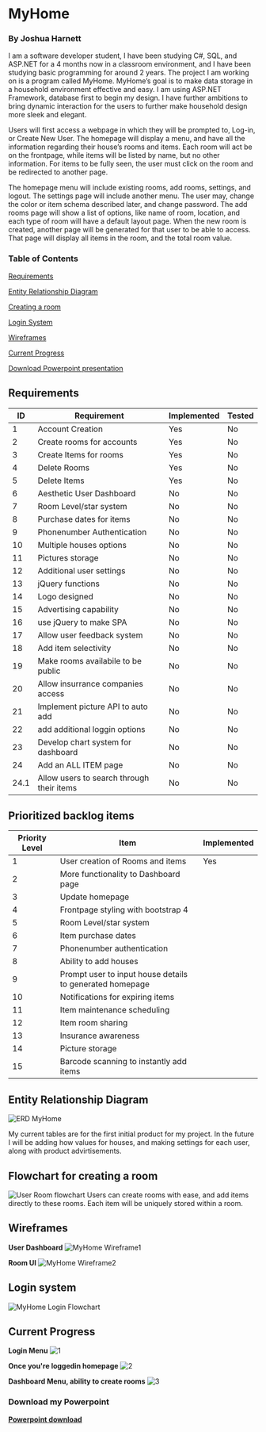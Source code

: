 # MyHome
### By Joshua Harnett

I am a software developer student, I have been studying C#, SQL, and ASP.NET for a 4 months now in a classroom
  environment, and I have been studying basic programming for around 2 years. The project I am working on is a 
  program called MyHome. MyHome’s goal is to make data storage in a household environment effective and easy. I am 
  using ASP.NET Framework, database first to begin my design. I have
  further ambitions to bring dynamic interaction for the users to further make household 
  design more sleek and elegant. 
  
Users will first access a webpage in which they will be prompted to, Log-in, or Create New User. The homepage will display
  a menu, and have all the information regarding their house’s rooms and items. Each room will act be on the frontpage,
  while items will be listed by name, but no other information. For items to be fully seen, the user must click on the
  room and be redirected to another page. 
  
The homepage menu will include existing rooms, add rooms, settings, and logout. The settings page will include another
  menu. The user may, change the color or item schema described later, and change password. The add rooms page will show
  a list of options, like name of room, location, and each type of room will have a default layout page. When the 
  new room is created, another page will be generated for that user to be able to access. That page will display all items
  in the room, and the total room value. 
  
### Table of Contents

  [Requirements](README.md#/Requirements)
  
  [Entity Relationship Diagram](README.md#entity-relationship-diagram)
  
  [Creating a room](README.md#Flowchart-for-creating-a-room)
  
  [Login System](README.md#Login-system)
  
  [Wireframes](README.md#Wireframes)
  
  [Current Progress](README.md#Current-Progress)
  
  [Download Powerpoint presentation](README.md#Download-my-Powerpoint)
  
## Requirements  
  
  ID | Requirement | Implemented | Tested
--- | --- | --- | ---
1 | Account Creation | Yes | No
2 | Create rooms for accounts | Yes | No
3 | Create Items for rooms | Yes | No
4 | Delete Rooms | Yes | No
5 | Delete Items | Yes | No
6 | Aesthetic User Dashboard | No | No
7 | Room Level/star system | No | No
8 | Purchase dates for items | No | No
9 | Phonenumber Authentication | No | No
10 | Multiple houses options | No | No
11 | Pictures storage | No | No
12 | Additional user settings | No | No
13 | jQuery functions | No | No
14 | Logo designed | No | No
15 | Advertising capability | No | No
16 | use jQuery to make SPA | No | No
17 | Allow user feedback system | No | No
18 | Add item selectivity | No | No
19 | Make rooms availabile to be public | No | No
20 | Allow insurrance companies access | No | No
21 | Implement picture API to auto add | No | No
22 | add additional loggin options | No | No
23 | Develop chart system for dashboard | No | No
24 | Add an ALL ITEM page | No | No
24.1 | Allow users to search through their items | No | No

## Prioritized backlog items

  Priority Level | Item | Implemented
--- | --- | ---
1 | User creation of Rooms and items | Yes
2 | More functionality to Dashboard page |
3 | Update homepage |
4 | Frontpage styling with bootstrap 4 |
5 | Room Level/star system |
6 | Item purchase dates |
7 | Phonenumber authentication |
8 | Ability to add houses |
9 | Prompt user to input house details to generated homepage |
10 | Notifications for expiring items |
11 | Item maintenance scheduling |
12 | Item room sharing |
13 | Insurance awareness |
14 | Picture storage |
15 | Barcode scanning to instantly add items |

  
## Entity Relationship Diagram
![ERD MyHome](https://user-images.githubusercontent.com/36711347/56307205-28d9db00-60f9-11e9-8f36-4755eaa48191.jpeg)

My current tables are for the first initial product for my project. In the future I will be adding how values for houses, 
  and making settings for each user, along with product advirtisements.


## Flowchart for creating a room
![User Room flowchart](https://user-images.githubusercontent.com/36711347/56224942-489fcf00-6025-11e9-8e25-cbdbf5ec0924.jpg)
Users can create rooms with ease, and add items directly to these rooms. Each item will be uniquely stored within a room.

## Wireframes
**User Dashboard**
![MyHome Wireframe1](https://user-images.githubusercontent.com/36711347/57154318-76a74200-6d8d-11e9-821e-c242342d071e.png)

**Room UI**
![MyHome Wireframe2](https://user-images.githubusercontent.com/36711347/57154388-9d657880-6d8d-11e9-8531-65d2d5b9cd8e.png)


## Login system 
![MyHome Login Flowchart](https://user-images.githubusercontent.com/36711347/56223615-f2ca2780-6022-11e9-9548-2196b53aad9b.jpg)

## Current Progress
**Login Menu**
![1](https://user-images.githubusercontent.com/36711347/56227274-f6ad7800-6029-11e9-856b-672488215932.png)

**Once you're loggedin homepage**
![2](https://user-images.githubusercontent.com/36711347/56227337-15137380-602a-11e9-90bc-1992081e3b25.png)

**Dashboard Menu, ability to create rooms**
![3](https://user-images.githubusercontent.com/36711347/56227375-28beda00-602a-11e9-91a7-79084a1f599c.png)



### Download my Powerpoint 
**[Powerpoint download](https://github.com/Lietrix/MyHome_Project/files/3085723/Presentation.pptx)**

